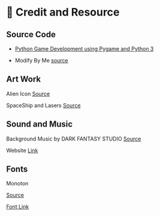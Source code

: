 # 👾 Credit and Resource 

## Source Code 

- [Python Game Development using Pygame and Python 3](https://www.udemy.com/course/python-game-development-using-pygame-and-python-3/)

- Modify By Me [source](https://github.com/nixbytes/pyvaders)

## Art Work

Alien Icon [Source](https://smashicons.com/)

SpaceShip and Lasers [Source](https://livingtheindie.com/)

## Sound and Music

Background Music by DARK FANTASY STUDIO [Source](https://www.humblebundle.com/software/big-royaltyfree-music-software?hmb_source=navbar&hmb_medium=product_tile&hmb_campaign=tile_index_3)

Website [Link](http://darkfantasystudio.com)

## Fonts 

Monoton

[Source](https://www.fontsquirrel.com/license/monoton)

[Font Link](https://www.fontsquirrel.com/fonts/monoton)